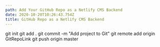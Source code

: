 ```yaml
---
path: Add Your GitHub Repo as a Netlify CMS Backend
date: 2020-10-20T10:26:43.754Z
title: GitHub Repo as a Netlify CMS Backend
---
```

git init git add .
git commit -m "Add project to Git"
git remote add origin GitRepoLink
git push origin master
